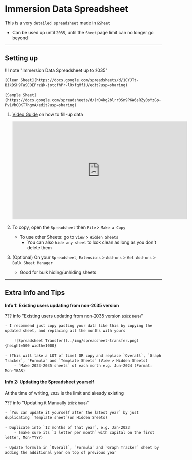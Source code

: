 # Immersion Data Spreadsheet

This is a very `detailed spreadsheet` made in `GSheet`

- Can be used up until `2035`, until the `Sheet` page limit can no longer go beyond

---

## Setting up

!!! note "Immersion Data Spreadsheet up to 2035"

    [Clean Sheet](https://docs.google.com/spreadsheets/d/1CYJTt-BikDSH9FaSCOEPrzQk-jotcfhPr-lRxfqMfiU/edit?usp=sharing)

    [Sample Sheet](https://docs.google.com/spreadsheets/d/1rD4kg2blrr0Sn9P6W6sRZy0sYzGp-Pv1VhGOKT7hgmA/edit?usp=sharing)


1. [Video Guide](https://youtu.be/iklOYoIq7ew) on how to fill-up data

    <iframe width="560" height="315" src="https://www.youtube.com/embed/iklOYoIq7ew" title="Mining Demo" frameborder="0" allow="accelerometer; autoplay; clipboard-write; encrypted-media; gyroscope; picture-in-picture; web-share" allowfullscreen></iframe>

2. To copy, open the `Spreadsheet` then `File` > `Make a Copy`
    - To use other Sheets: go to `View` > `Hidden Sheets`
        - You can also `hide any sheet` to look clean as long as you don't delete them

3. (Optional) On your `Spreadsheet`, `Extensions` > `Add-ons` > `Get Add-ons` > `Bulk Sheet Manager`
    - Good for bulk hiding/unhiding sheets

---

## Extra Info and Tips

#### Info 1: Existing users updating from non-2035 version

??? info "Existing users updating from non-2035 version <small>(click here)</small>"

    - I recommend just copy pasting your data like this by copying the updated sheet, and replacing all the months with yours

        ![Spreadsheet Transfer](../img/spreadsheet-transfer.png){height=500 width=1000}

    - (This will take a LOT of time) OR copy and replace `Overall`, `Graph Tracker`, `Formula` and `Template Sheets` (View > Hidden Sheets)
        - `Make 2023-2035 sheets` of each month e.g. Jun-2024 (Format: Mon-YEAR)

#### Info 2: Updating the Spreadsheet yourself

At the time of writing, `2035` is the limit and already existing

??? info "Updating it Manually <small>(click here)</small>"

    - `You can update it yourself after the latest year` by just duplicating `Template sheet`(on Hidden Sheets)
    
    - Duplicate into `12 months of that year`, e.g. Jan-2023
        - (make sure its `3 letter per month` with capital on the first letter, Mon-YYYY)
    
    - Update formula in `Overall`, `Formula` and `Graph Tracker` sheet by adding the additional year on top of previous year